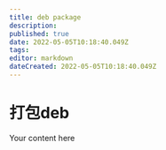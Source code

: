 ```yaml
---
title: deb package
description: 
published: true
date: 2022-05-05T10:18:40.049Z
tags: 
editor: markdown
dateCreated: 2022-05-05T10:18:40.049Z
---
```


# 打包deb
Your content here
